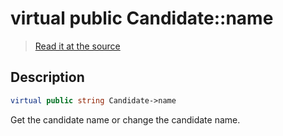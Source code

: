 # virtual public Candidate::name

> [Read it at the source](https://github.com/julien-boudry/Condorcet/blob/master/src/Candidate.php#L16)

## Description    

```php
virtual public string Candidate->name 
```

Get the candidate name or change the candidate name.
